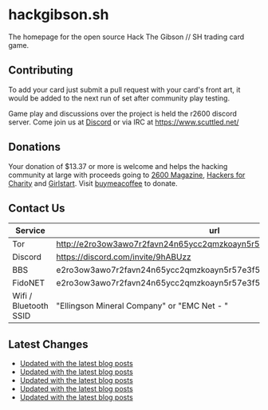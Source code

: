 # hackgibson.sh
The homepage for the open source Hack The Gibson // SH trading card game.


## Contributing

To add your card just submit a pull request with your card's front art, it would be added to the next run of set after community play testing.

Game play and discussions over the project is held the r2600 discord server. Come join us at [Discord](https://discord.com/invite/9hABUzz) or via IRC at https://www.scuttled.net/


## Donations

Your donation of $13.37 or more is welcome and helps the hacking community at large with proceeds going to [2600 Magazine](https://2600.com/), [Hackers for Charity](https://hackersforcharity.org) and [Girlstart](https://girlstart.org).  Visit [buymeacoffee](https://www.buymeacoffee.com/hackgibson.sh) to donate.


## Contact Us

Service | url
-|-
Tor | http://e2ro3ow3awo7r2favn24n65ycc2qmzkoayn5r57e3f56nvjwdcgg32ad.onion
Discord | https://discord.com/invite/9hABUzz
BBS | e2ro3ow3awo7r2favn24n65ycc2qmzkoayn5r57e3f56nvjwdcgg32ad.onion:23
FidoNET | e2ro3ow3awo7r2favn24n65ycc2qmzkoayn5r57e3f56nvjwdcgg32ad.onion:24554
Wifi / Bluetooth SSID | "Ellingson Mineral Company" or "EMC Net - <fidonet address>"

## Latest Changes
<!-- BLOG-POST-LIST:START -->
- [Updated with the latest blog posts](https://github.com/DFW2600/hackgibson.sh/commit/2be91969a5d85514500a691cd99170ccd0164bc1)
- [Updated with the latest blog posts](https://github.com/DFW2600/hackgibson.sh/commit/99239ff8a8396746f7cd6ed264550806041b21e7)
- [Updated with the latest blog posts](https://github.com/DFW2600/hackgibson.sh/commit/e445dd8330e8881bcf44c16355aad92d1ba2c1e6)
- [Updated with the latest blog posts](https://github.com/DFW2600/hackgibson.sh/commit/6cf68b7207b625a65bbff2ceba4eeee0ca6d254e)
- [Updated with the latest blog posts](https://github.com/DFW2600/hackgibson.sh/commit/ec6b267cd8af33a464f0bc14b31d54ca9e1259ad)
<!-- BLOG-POST-LIST:END -->
